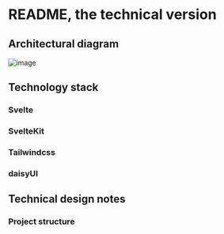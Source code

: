 # README, the technical version

## Architectural diagram

![image](https://user-images.githubusercontent.com/4412848/158887242-ec0a663d-b06c-4348-bb50-3d5c024c7a61.png)

## Technology stack

### Svelte
### SvelteKit
### Tailwindcss
### daisyUI

## Technical design notes

### Project structure

